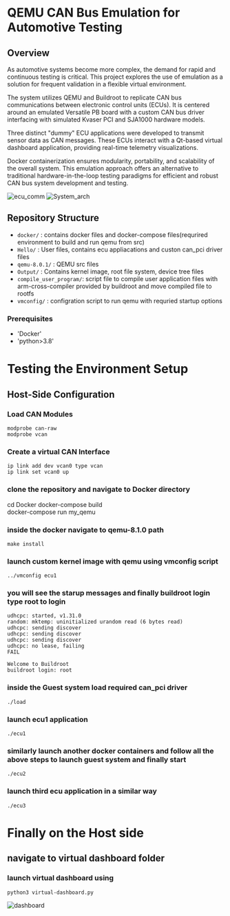 # QEMU CAN Bus Emulation for Automotive Testing

## Overview

As automotive systems become more complex, the demand for rapid and continuous testing is critical. This project explores the use of emulation as a solution for frequent validation in a flexible virtual environment.

The system utilizes QEMU and Buildroot to replicate CAN bus communications between electronic control units (ECUs). It is centered around an emulated Versatile PB board with a custom CAN bus driver interfacing with simulated Kvaser PCI and SJA1000 hardware models.

Three distinct "dummy" ECU applications were developed to transmit sensor data as CAN messages. These ECUs interact with a Qt-based virtual dashboard application, providing real-time telemetry visualizations.

Docker containerization ensures modularity, portability, and scalability of the overall system. This emulation approach offers an alternative to traditional hardware-in-the-loop testing paradigms for efficient and robust CAN bus system development and testing.

![ecu_comm](https://github.com/AjenderMallikarjuna/vm_workspace/assets/47362832/cdbd2919-1124-43f2-ba52-a1ec09329803)
![System_arch](https://github.com/AjenderMallikarjuna/vm_workspace/assets/47362832/71bf58cc-8a7a-42a7-8dd8-cafc91c87cb6)


## Repository Structure

- `docker/`             : contains docker files and docker-compose files(requrired environment to build and run qemu from src)
- `Hello/`              : User files, contains ecu appliacations and custon can_pci driver files
- `qemu-8.0.1/`         : QEMU src files
- `Output/`             : Contains kernel image, root file system, device tree files 
- `compile_user_program/`: script file to compile user application files with arm-cross-compiler provided by buildroot and move compiled file to rootfs
- `vmconfig/`          : configration script to run qemu with requried startup options

### Prerequisites
- 'Docker'
- 'python>3.8'
  
# Testing the Environment Setup
## Host-Side Configuration
### Load CAN Modules 
```
modprobe can-raw
modprobe vcan
```

### Create a virtual CAN Interface
```
ip link add dev vcan0 type vcan
ip link set vcan0 up
```

### clone the repository and navigate to Docker directory
cd Docker
docker-compose build           
docker-compose run my_qemu

### inside the docker navigate to qemu-8.1.0 path
````
make install
````

### launch custom kernel image with qemu using vmconfig script
```
../vmconfig ecu1
```       

### you will see the starup messages and finally buildroot login type root to login 
```
udhcpc: started, v1.31.0
random: mktemp: uninitialized urandom read (6 bytes read)
udhcpc: sending discover
udhcpc: sending discover
udhcpc: sending discover
udhcpc: no lease, failing
FAIL

Welcome to Buildroot
buildroot login: root 
```
### inside the Guest system load required can_pci driver
```
./load
```

### launch ecu1 application
```
./ecu1
```


### similarly launch another docker containers and follow all the above steps to launch guest system and finally start
```
./ecu2
```

### launch third ecu application in a similar way
```
./ecu3
```

# Finally on the Host side 
## navigate to virtual dashboard folder
### launch virtual dashboard using 
```
python3 virtual-dashboard.py
```

![dashboard](https://github.com/AjenderMallikarjuna/vm_workspace/assets/47362832/6bb5a097-3fba-4444-a296-96acc10e55d5)




